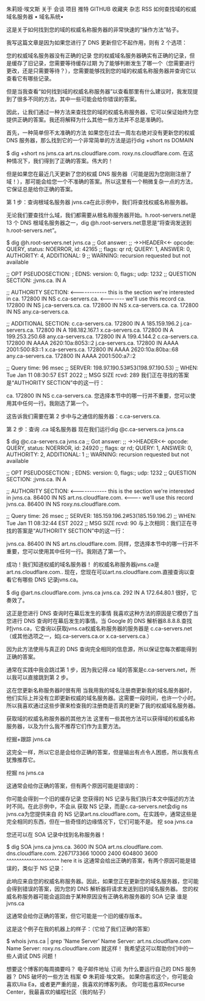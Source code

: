 朱莉娅·埃文斯
关于
会谈
项目
推特
GITHUB
收藏夹 杂志 RSS
如何查找域的权威域名服务器
• 域名系统•

这是关于如何找到您的域的权威名称服务器的非常快速的“操作方法”帖子。

我写这篇文章是因为如果您进行了 DNS 更新但它不起作用，则有 2 个选项：

您的权威域名服务器没有正确的记录
您的权威域名服务器确实有正确的记录，但是缓存了旧记录，您需要等待缓存过期
为了能够判断发生了哪一个（您需要进行更改，还是只需要等待？），您需要能够找到您的域的权威名称服务器并查询它以查看它有哪些记录。

但是当我查看“如何找到域的权威名称服务器”以查看那里有什么建议时，我发现提到了很多不同的方法，其中一些可能会给你错误的答案。

因此，让我们通过一种方法来查找您的域的权威名称服务器，它可以保证始终为您提供正确的答案。我还将解释为什么其他一些方法并不总是准确的。

首先，一种简单但不太准确的方法
如果您在过去一周左右绝对没有更新您的权威 DNS 服务器，那么找到它的一个非常简单的方法是运行dig +short ns DOMAIN

$ dig +short ns jvns.ca
art.ns.cloudflare.com.
roxy.ns.cloudflare.com.
在这种情况下，我们得到了正确的答案。伟大的！

但是如果您在最近几天更新了您的权威 DNS 服务器（可能是因为您刚刚注册了域！），那可能会给您一个不准确的答案。所以这里有一个稍微复杂一点的方法，它保证总是给你正确的答案。

第 1 步：查询根域名服务器
jvns.ca在此示例中，我们将查找权威名称服务器。

无论我们要查找什么域，我们都需要从根名称服务器开始。h.root-servers.net是13 个 DNS 根域名服务器之一，dig @h.root-servers.net意思是“将查询发送到h.root-servers.net”。

$ dig @h.root-servers.net jvns.ca
;; Got answer:
;; ->>HEADER<<- opcode: QUERY, status: NOERROR, id: 42165
;; flags: qr rd; QUERY: 1, ANSWER: 0, AUTHORITY: 4, ADDITIONAL: 9
;; WARNING: recursion requested but not available

;; OPT PSEUDOSECTION:
; EDNS: version: 0, flags:; udp: 1232
;; QUESTION SECTION:
;jvns.ca.			IN	A

;; AUTHORITY SECTION: <------------ this is the section we're interested in
ca.			172800	IN	NS	c.ca-servers.ca. <------- we'll use this record
ca.			172800	IN	NS	j.ca-servers.ca.
ca.			172800	IN	NS	x.ca-servers.ca.
ca.			172800	IN	NS	any.ca-servers.ca.

;; ADDITIONAL SECTION:
c.ca-servers.ca.	172800	IN	A	185.159.196.2
j.ca-servers.ca.	172800	IN	A	198.182.167.1
x.ca-servers.ca.	172800	IN	A	199.253.250.68
any.ca-servers.ca.	172800	IN	A	199.4.144.2
c.ca-servers.ca.	172800	IN	AAAA	2620:10a:8053::2
j.ca-servers.ca.	172800	IN	AAAA	2001:500:83::1
x.ca-servers.ca.	172800	IN	AAAA	2620:10a:80ba::68
any.ca-servers.ca.	172800	IN	AAAA	2001:500:a7::2

;; Query time: 96 msec
;; SERVER: 198.97.190.53#53(198.97.190.53)
;; WHEN: Tue Jan 11 08:30:57 EST 2022
;; MSG SIZE  rcvd: 289
我们正在寻找的答案是“AUTHORITY SECTION”中的这一行：

ca.			172800	IN	NS	c.ca-servers.ca.
您选择本节中的哪一行并不重要，您可以使用其中任何一行。我刚选了第一个。

这告诉我们需要在第 2 步中与之通信的服务器：c.ca-servers.ca.

第 2 步：查询 .ca 域名服务器
现在我们运行dig @c.ca-servers.ca jvns.ca

$ dig @c.ca-servers.ca jvns.ca
;; Got answer:
;; ->>HEADER<<- opcode: QUERY, status: NOERROR, id: 24920
;; flags: qr rd; QUERY: 1, ANSWER: 0, AUTHORITY: 2, ADDITIONAL: 1
;; WARNING: recursion requested but not available

;; OPT PSEUDOSECTION:
; EDNS: version: 0, flags:; udp: 1232
;; QUESTION SECTION:
;jvns.ca.			IN	A

;; AUTHORITY SECTION: <------------ this is the section we're interested in
jvns.ca.		86400	IN	NS	art.ns.cloudflare.com. <---- we'll use this record
jvns.ca.		86400	IN	NS	roxy.ns.cloudflare.com.

;; Query time: 26 msec
;; SERVER: 185.159.196.2#53(185.159.196.2)
;; WHEN: Tue Jan 11 08:32:44 EST 2022
;; MSG SIZE  rcvd: 90
与上次相同：我们正在寻找的答案是“AUTHORITY SECTION”中的这一行：

jvns.ca.		86400	IN	NS	art.ns.cloudflare.com.
同样，您选择本节中的哪一行并不重要，您可以使用其中任何一行。我刚选了第一个。

成功！我们知道权威的域名服务器！
的权威名称服务器jvns.ca是art.ns.cloudflare.com.. 现在，您现在可以art.ns.cloudflare.com.直接查询以查看它有哪些 DNS 记录jvns.ca。

$ dig @art.ns.cloudflare.com. jvns.ca
jvns.ca.		292	IN	A	172.64.80.1
很好，它奏效了。

这正是您进行 DNS 查询时在幕后发生的事情
我喜欢这种方法的原因是它模仿了当您进行 DNS 查询时在幕后发生的事情。当 Google 的 DNS 解析器8.8.8.8.查找 时jvns.ca，它查询以获取jvns.ca权威名称服务器的服务器是 c.ca-servers.net（或其他选项之一，如j.ca-servers.ca.or x.ca-servers.ca.）

因为此方法使用与真正的 DNS 查询完全相同的信息源，所以保证您每次都能得到正确的答案。

通常在实践中我会跳过第 1 步，因为我记得.ca 域的答案是c.ca-servers.net，所以我可以直接跳到第 2 步。

这在您更新名称服务器时很有用
当我用我的域名注册商更新我的域名服务器时，他们实际上并没有立即更新权威的域名服务器。这需要一段时间，也许一个小时。所以我喜欢通过这些步骤来检查我的注册商是否真的更新了我的权威域名服务器。

获取域的权威名称服务器的其他方法
这里有一些其他方法可以获得域的权威名称服务器，以及为什么我不推荐它们作为主要方法。

挖掘+跟踪 jvns.ca

这完全一样，所以它总是会给你正确的答案，但是输出有点令人困惑，所以我有点犹豫推荐它。

挖掘 ns jvns.ca

这通常会给你正确的答案，但有两个原因可能是错误的：

你可能会得到一个旧的缓存记录
您获得的 NS 记录与我们执行本文中描述的方法时不同。在此示例中，不会从 获取 NS 记录，而是c.ca-servers.net会dig ns jvns.ca为您提供来自 的 NS 记录art.ns.cloudflare.com。在实践中，通常这些是完全相同的东西，但在一些奇怪的边缘情况下，它们可能不是。
挖 soa jvns.ca

您还可以在 SOA 记录中找到名称服务器！

$ dig SOA jvns.ca
jvns.ca.   3600    IN    SOA    art.ns.cloudflare.com. dns.cloudflare.com. 2267173366 10000 2400 604800 3600
^^^^^^^^^^^^^^^^^^^^^
here it is
这通常会给出正确的答案，有两个原因可能是错误的，类似于 NS 记录：

此响应来自您的权威名称服务器。因此，如果您正在更新您的域名服务器，您可能会得到错误的答案，因为您的 DNS 解析器将请求发送到旧的域名服务器。
您的权威名称服务器可能会返回由于某种原因没有正确名称服务器的 SOA 记录
谁是 jvns.ca

这通常会给你正确的答案，但它可能是一个旧的缓存版本。

这是这个例子在我的机器上的样子：（它给了我们正确的答案）

$ whois jvns.ca | grep 'Name Server'
Name Server: art.ns.cloudflare.com
Name Server: roxy.ns.cloudflare.com
就这样！
我希望这可以帮助你们中的一些人调试 DNS 问题！

想要这个博客的每周摘要吗？
电子邮件地址
订阅
为什么要运行自己的 DNS 服务器？
DNS 破坏的一些方法
档案
© 朱莉娅·埃文斯。
如果你喜欢这个，你可能会喜欢Ulia Ea，或者更严重的是，我喜欢的博客列表。
你可能也喜欢Recurse Center，我最喜欢的编程社区（我的帖子）
